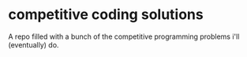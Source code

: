 # competitive coding solutions
A repo filled with a bunch of the competitive programming problems i'll (eventually) do.
